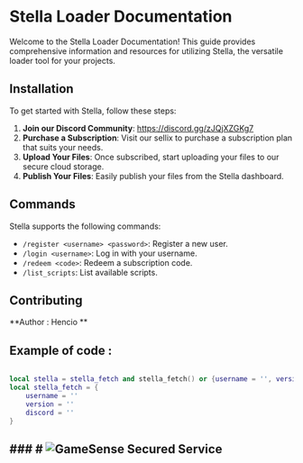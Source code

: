 # Stella Loader Documentation

Welcome to the Stella Loader Documentation! This guide provides comprehensive information and resources for utilizing Stella, the versatile loader tool for your projects.

## Installation

To get started with Stella, follow these steps:

1. **Join our Discord Community**: https://discord.gg/zJQjXZGKg7
2. **Purchase a Subscription**: Visit our sellix to purchase a subscription plan that suits your needs.
3. **Upload Your Files**: Once subscribed, start uploading your files to our secure cloud storage.
4. **Publish Your Files**: Easily publish your files from the Stella dashboard.

## Commands

Stella supports the following commands:

- `/register <username> <password>`: Register a new user.
- `/login <username>`: Log in with your username.
- `/redeem <code>`: Redeem a subscription code.
- `/list_scripts`: List available scripts.

## Contributing

**Author : Hencio **

## Example of code : 

```lua

local stella = stella_fetch and stella_fetch() or {username = '', version = '', discord = ''}
local stella_fetch = {
    username = ''
    version = ''
    discord = ''
}
```

## ### # ![GameSense Secured Service ](https://cdn.discordapp.com/attachments/1207845251956604988/1210576998288859176/background.png?ex=65eb10af&is=65d89baf&hm=bb2555bd02c799f009cc97f04f0020c9dd2848cc082bf7853545788ae2793c67&)
